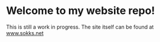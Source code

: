 # Welcome to my website repo!

This is still a work in progress.
The site itself can be found at www.sokks.net
